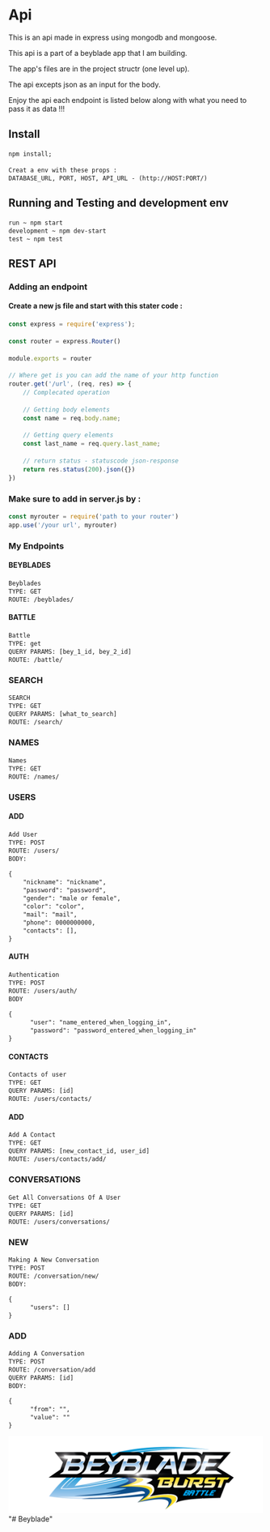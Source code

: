 # Api

This is an api made in express using mongodb and mongoose.

This api is a part of a beyblade app that I am building.

The app's files are in the project structr (one level up).

The api excepts json as an input for the body.

Enjoy the api each endpoint is listed below along with what you need to pass it as data !!!

## Install

    npm install;

    Creat a env with these props : 
    DATABASE_URL, PORT, HOST, API_URL - (http://HOST:PORT/)

## Running and Testing and development env

    run ~ npm start
    development ~ npm dev-start
    test ~ npm test

## REST API

### Adding an endpoint

#### Create a new js file and start with this stater code :

```javascript
const express = require('express');

const router = express.Router()

module.exports = router

// Where get is you can add the name of your http function
router.get('/url', (req, res) => {
	// Complecated operation
	
	// Getting body elements
	const name = req.body.name;
	
	// Getting query elements
	const last_name = req.query.last_name;
	
	// return status - statuscode json-response
	return res.status(200).json({})
})
```

### Make sure to add in server.js by :

```javascript
const myrouter = require('path to your router')
app.use('/your url', myrouter)
```

### My Endpoints

#### BEYBLADES

    Beyblades
    TYPE: GET
    ROUTE: /beyblades/

#### BATTLE

    Battle
    TYPE: get
    QUERY PARAMS: [bey_1_id, bey_2_id]
    ROUTE: /battle/

### SEARCH

    SEARCH
    TYPE: GET
    QUERY PARAMS: [what_to_search]
    ROUTE: /search/

### NAMES

    Names
    TYPE: GET
    ROUTE: /names/

### USERS

#### ADD
    Add User    
    TYPE: POST
    ROUTE: /users/
    BODY: 

```json5
{
	"nickname": "nickname",
	"password": "password",
	"gender": "male or female",
	"color": "color",
	"mail": "mail",
	"phone": 0000000000,
	"contacts": [],
}
```

#### AUTH
    Authentication
    TYPE: POST
    ROUTE: /users/auth/
    BODY

```json5
{
      "user": "name_entered_when_logging_in",
      "password": "password_entered_when_logging_in"
}
```

#### CONTACTS
    Contacts of user
    TYPE: GET
    QUERY PARAMS: [id]
    ROUTE: /users/contacts/

#### ADD
    Add A Contact
    TYPE: GET
    QUERY PARAMS: [new_contact_id, user_id]
    ROUTE: /users/contacts/add/

### CONVERSATIONS
    Get All Conversations Of A User
    TYPE: GET
    QUERY PARAMS: [id]
    ROUTE: /users/conversations/

### NEW
    Making A New Conversation
    TYPE: POST
    ROUTE: /conversation/new/
    BODY: 
```json5
{
      "users": []
}
```

### ADD
    Adding A Conversation
    TYPE: POST
    ROUTE: /conversation/add
    QUERY PARAMS: [id]
    BODY: 
```json5
{
      "from": "",
      "value": ""
}
```


![](./beyblade-website/src/Assets/Logo.png?raw=true)"# Beyblade" 
